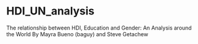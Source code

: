 # HDI_UN_analysis
The relationship between HDI, Education and Gender: An Analysis around the World
By Mayra Bueno (baguy) and Steve Getachew

